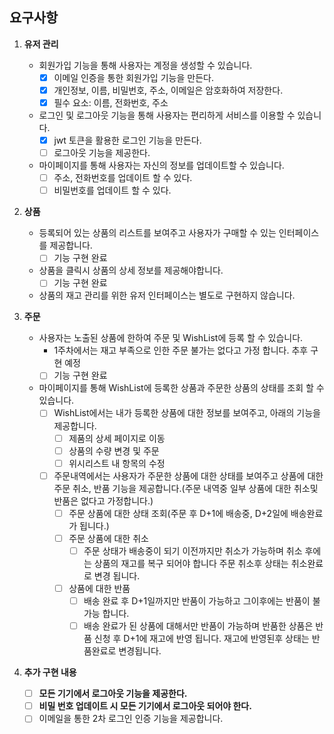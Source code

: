 ## 요구사항
1. **유저 관리**
   - 회원가입 기능을 통해 사용자는 계정을 생성할 수 있습니다.
     - [x]  이메일 인증을 통한 회원가입 기능을 만든다.
     - [x]  개인정보, 이름, 비밀번호, 주소, 이메일은 암호화하여 저장한다.
     - [x]  필수 요소: 이름, 전화번호, 주소
   - 로그인 및 로그아웃 기능을 통해 사용자는 편리하게 서비스를 이용할 수 있습니다.
       - [x]  jwt 토큰을 활용한 로그인 기능을 만든다.
       - [ ]  로그아웃 기능을 제공한다.
   - 마이페이지를 통해 사용자는 자신의 정보를 업데이트할 수 있습니다.
       - [ ]  주소, 전화번호를 업데이트 할 수 있다.
       - [ ]  비밀번호를 업데이트 할 수 있다.

2. **상품**
    - 등록되어 있는 상품의 리스트를 보여주고 사용자가 구매할 수 있는 인터페이스를 제공합니다.
        - [ ]  기능 구현 완료
    - 상품을 클릭시 상품의 상세 정보를 제공해야합니다.
        - [ ]  기능 구현 완료
    - 상품의 재고 관리를 위한 유저 인터페이스는 별도로 구현하지 않습니다.


3. **주문**
    - 사용자는 노출된 상품에 한하여 주문 및 WishList에 등록 할 수 있습니다.
        - 1주차에서는 재고 부족으로 인한 주문 불가는 없다고 가정 합니다. 추후 구현 예정
        - [ ]  기능 구현 완료
    - 마이페이지를 통해 WishList에 등록한 상품과 주문한 상품의 상태를 조회 할 수 있습니다.
        - [ ]  WishList에서는 내가 등록한 상품에 대한 정보를 보여주고, 아래의 기능을 제공합니다.
            - [ ]  제품의 상세 페이지로 이동
            - [ ]  상품의 수량 변경 및 주문
            - [ ]  위시리스트 내 항목의 수정
        - [ ]  주문내역에서는 사용자가 주문한 상품에 대한 상태를 보여주고 상품에 대한 주문 취소, 반품 기능을 제공합니다.(주문 내역중 일부 상품에 대한 취소및 반품은 없다고 가정합니다.)
            - [ ]  주문 상품에 대한 상태 조회(주문 후 D+1에 배송중, D+2일에 배송완료가 됩니다.)
            - [ ]  주문 상품에 대한 취소
                - [ ]  주문 상태가 배송중이 되기 이전까지만 취소가 가능하며 취소 후에 는 상품의 재고를 복구 되어야 합니다 주문 취소후 상태는 취소완료로 변경 됩니다.
            - [ ]  상품에 대한 반품
                - [ ]  배송 완료 후 D+1일까지만 반품이 가능하고 그이후에는 반품이 불가능 합니다.
                - [ ]  배송 완료가 된 상품에 대해서만 반품이 가능하며 반품한 상품은 반품 신청 후 D+1에 재고에 반영 됩니다. 재고에 반영된후 상태는 반품완료로 변경됩니다.

4. **추가 구현 내용**
   - [ ]  **모든 기기에서 로그아웃 기능을 제공한다.**
   - [ ]  **비밀 번호 업데이트 시 모든 기기에서 로그아웃 되어야 한다.**
   - [ ]  이메일을 통한 2차 로그인 인증 기능을 제공합니다.